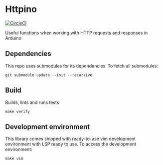 # Httpino

[![CircleCI](https://dl.circleci.com/status-badge/img/gh/soonick/Httpino/tree/master.svg?style=svg)](https://dl.circleci.com/status-badge/redirect/gh/soonick/Httpino/tree/master)

Useful functions when working with HTTP requests and responses in Arduino

## Dependencies

This repo uses submodules for its dependencies. To fetch all submodules:

```
git submodule update --init --recursive
```

## Build

Builds, lints and runs tests

```
make verify
```

## Development environment

This library comes shipped with ready-to-use vim development environment with LSP ready to use. To access the development environment:

```
make vim
```
